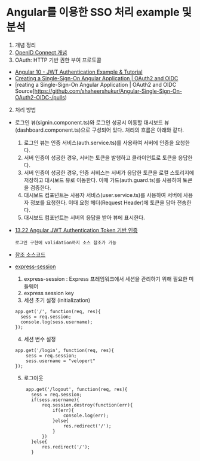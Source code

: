 # Angular를 이용한 SSO 처리 example 및 분석

1. 개념 정리
  1. [OpenID Connect 개념](https://www.ibm.com/docs/ko/sva/9.0.7?topic=concepts-openid-connect)
  2. OAuth: HTTP 기반 권한 부여 프로토콜

- [Angular 10 - JWT Authentication Example & Tutorial](https://jasonwatmore.com/post/2020/07/09/angular-10-jwt-authentication-example-tutorial)
- [Creating a Single-Sign-On Angular Application | OAuth2 and OIDC](https://www.youtube.com/watch?v=AcuzemsJfxA)
- [reating a Single-Sign-On Angular Application | OAuth2 and OIDC Source]https://github.com/shaheershukur/Angular-Single-Sign-On-OAuth2-OIDC-/pulls)

2. 처리 방법
- 로그인 뷰(signin.component.ts)와 로그인 성공시 이동할 대시보드 뷰(dashboard.component.ts)으로 구성되어 있다. 처리의 흐름은 아래와 같다.
  1. 로그인 뷰는 인증 서비스(auth.service.ts)를 사용하여 서버에 인증을 요청한다.
  2. 서버 인증이 성공한 경우, 서버는 토큰을 발행하고 클라이언트로 토큰을 응답한다.
  3. 서버 인증이 성공한 경우, 인증 서비스는 서버가 응답한 토큰을 로컬 스토리지에 저장하고 대시보드 뷰로 이동한다. 이때 가드(auth.guard.ts)를 사용하여 토큰을 검증한다.
  4. 대시보드 컴포넌트는 사용자 서비스(user.service.ts)를 사용하여 서버에 사용자 정보를 요청한다. 이때 요청 헤더(Request Header)에 토큰을 담아 전송한다.
  5. 대시보드 컴포넌트는 서버의 응답을 받아 뷰에 표시한다.
- [13.22 Angular JWT Authentication Token 기반 인증](https://poiemaweb.com/angular-jwt-authentication)
  ```
  로그인 구현에 validation까지 소스 참조가 가능
  ```
- [참조 소스코드](https://github.com/ungmo2/angular8-jwt-auth)
- [express-session](https://velopert.com/406)
  1. express-session : Express 프레임워크에서 세션을 관리하기 위해 필요한 미들웨어
  2. express session key
  3. 세션 초기 설정 (initialization)
  ```
  app.get('/', function(req, res){
    sess = req.session;
    console.log(sess.username);
  });
  ```
  
  4. 세션 변수 설정


  ```
  app.get('/login', function(req, res){
      sess = req.session;
      sess.username = "velopert"
  });
  ```

  5. 로그아웃
  
  ```
      app.get('/logout', function(req, res){
        sess = req.session;
        if(sess.username){
            req.session.destroy(function(err){
                if(err){
                    console.log(err);
                }else{
                    res.redirect('/');
                }
            })
        }else{
            res.redirect('/');
        }
  ```
